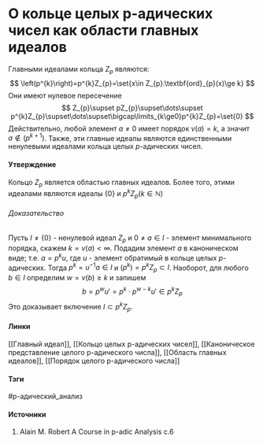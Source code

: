# О кольце целых p-адических чисел как области главных идеалов
Главными идеалами кольца $Z_{p}$ являются:
$$
\left(p^{k}\right)=p^{k}Z_{p}=\set{x\in Z_{p}:\textbf{ord}_{p}(x)\ge k}
$$
Они имеют нулевое пересечение
$$
Z_{p}\supset pZ_{p}\supset\dots\supset p^{k}Z_{p}\supset\dots\supset\bigcap\limits_{k\ge0}p^{k}Z_{p}=\set{0}
$$
Действительно, любой элемент $a\ne0$ имеет порядок $v(a)=k$, а значит $a\not\in(p^{k+1})$. Также, эти главные идеалы являются единственными ненулевыми идеалами кольца целых $p$-адических чисел.

#### Утверждение
Кольцо $Z_{p}$ является областью главных идеалов. Более того, этими идеалами являются идеалы $\{0\}$ и $p^{k}Z_{p}(k\in\mathbb{N})$

###### Доказательство
Пусть $I\ne\{0\}$ - ненулевой идеал $Z_{p}$ и $0\ne a\in I$ - элемент минимального порядка, скажем $k=v(a)<\infty$. Подадим элемент $a$ в каноническом виде; т.е. $a=p^{k}u$, где $u$ - элемент обратимый в кольце целых $p$-адических. Тогда $p^{k}=u^{-1}a\in I$ и $(p^{k})=p^{k}Z_{p}\subset I$. Наоборот, для любого $b\in I$ определим $w=v(b)\ge k$ и запишем
$$
b=p^{w}u'=p^{k}\cdot p^{w-k}u'\in p^{k}Z_{p}
$$
Это доказывает включение $I\subset p^{k}Z_{p}$.
#### Линки
 [[Главный идеал]],
 [[Кольцо целых p-адических чисел]],
 [[Каноническое представление целого p-адического числа]],
 [[Область главных идеалов]],
 [[Порядок целого p-адического числа]]
#### Тэги
 #p-адический_анализ 
#### Источники
1. Alain M. Robert A Course in p-adic Analysis c.6